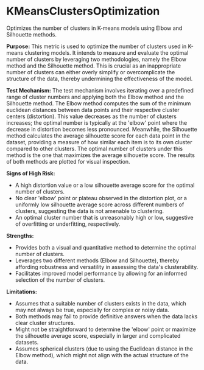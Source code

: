 # KMeansClustersOptimization

Optimizes the number of clusters in K-means models using Elbow and Silhouette methods.

**Purpose:**
This metric is used to optimize the number of clusters used in K-means clustering models. It intends to measure and
evaluate the optimal number of clusters by leveraging two methodologies, namely the Elbow method and the Silhouette
method. This is crucial as an inappropriate number of clusters can either overly simplify or overcomplicate the
structure of the data, thereby undermining the effectiveness of the model.

**Test Mechanism:**
The test mechanism involves iterating over a predefined range of cluster numbers and applying both the Elbow method
and the Silhouette method. The Elbow method computes the sum of the minimum euclidean distances between data points
and their respective cluster centers (distortion). This value decreases as the number of clusters increases; the
optimal number is typically at the 'elbow' point where the decrease in distortion becomes less pronounced.
Meanwhile, the Silhouette method calculates the average silhouette score for each data point in the dataset,
providing a measure of how similar each item is to its own cluster compared to other clusters. The optimal number
of clusters under this method is the one that maximizes the average silhouette score. The results of both methods
are plotted for visual inspection.

**Signs of High Risk:**
- A high distortion value or a low silhouette average score for the optimal number of clusters.
- No clear 'elbow' point or plateau observed in the distortion plot, or a uniformly low silhouette average score
across different numbers of clusters, suggesting the data is not amenable to clustering.
- An optimal cluster number that is unreasonably high or low, suggestive of overfitting or underfitting,
respectively.

**Strengths:**
- Provides both a visual and quantitative method to determine the optimal number of clusters.
- Leverages two different methods (Elbow and Silhouette), thereby affording robustness and versatility in assessing
the data's clusterability.
- Facilitates improved model performance by allowing for an informed selection of the number of clusters.

**Limitations:**
- Assumes that a suitable number of clusters exists in the data, which may not always be true, especially for
complex or noisy data.
- Both methods may fail to provide definitive answers when the data lacks clear cluster structures.
- Might not be straightforward to determine the 'elbow' point or maximize the silhouette average score, especially
in larger and complicated datasets.
- Assumes spherical clusters (due to using the Euclidean distance in the Elbow method), which might not align with
the actual structure of the data.